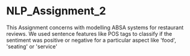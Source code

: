 # NLP_Assignment_2

This Assignment concerns with modelling ABSA systems for restaurant reviews. We used sentence features like POS tags to classify if the sentiment was positive or negative for a particular aspect like 'food', 'seating' or 'service'

